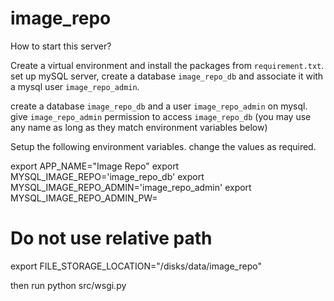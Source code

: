# image_repo

How to start this server?

Create a virtual environment and install the packages from `requirement.txt`. set up mySQL server, create a database `image_repo_db` and associate it with a mysql user `image_repo_admin`. 

create a database `image_repo_db` and a user `image_repo_admin` on mysql.
give `image_repo_admin` permission to access `image_repo_db`
(you may use any name as long as they match environment variables below)

Setup the following environment variables. change the values as required.

export APP_NAME="Image Repo"
export MYSQL_IMAGE_REPO='image_repo_db'
export MYSQL_IMAGE_REPO_ADMIN='image_repo_admin'
export MYSQL_IMAGE_REPO_ADMIN_PW=<password>
# Do not use relative path
export FILE_STORAGE_LOCATION="/disks/data/image_repo"

then run
python src/wsgi.py
